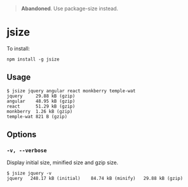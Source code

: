> **Abandoned**. Use package-size instead. 

# jsize

To install:
```
npm install -g jsize
```
## Usage

```
$ jsize jquery angular react monkberry temple-wat
jquery 	   29.88 kB (gzip)
angular    48.95 kB (gzip)
react      51.29 kB (gzip)
monkberry  1.26 kB (gzip)
temple-wat 821 B (gzip)
```

## Options

### `-v, --verbose`

Display initial size, minified size and gzip size.

```
$ jsize jquery -v
jquery 	 248.17 kB (initial)	84.74 kB (minify)	29.88 kB (gzip)
```
